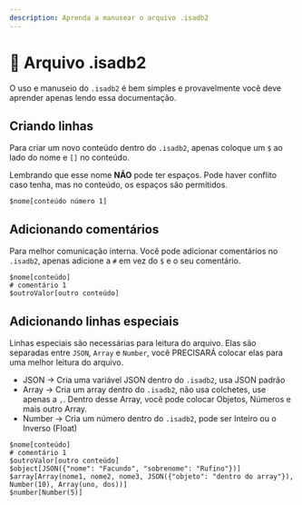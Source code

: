 ```yaml
---
description: Aprenda a manusear o arquivo .isadb2
---
```


# 🧠 Arquivo .isadb2

O uso e manuseio do `.isadb2` é bem simples e provavelmente você deve aprender apenas lendo essa documentação.

## Criando linhas

Para criar um novo conteúdo dentro do `.isadb2`, apenas coloque um `$` ao lado do nome e `[]` no conteúdo.

Lembrando que esse nome **NÃO** pode ter espaços. Pode haver conflito caso tenha, mas no conteúdo, os espaços são permitidos.

```tsconfig
$nome[conteúdo número 1]
```

## Adicionando comentários

Para melhor comunicação interna. Você pode adicionar comentários no `.isadb2`, apenas adicione a `#` em vez do `$` e o seu comentário.

```tsconfig
$nome[conteúdo]
# comentário 1
$outroValor[outro conteúdo]
```

## Adicionando linhas especiais

Linhas especiais são necessárias para leitura do arquivo. Elas são separadas entre `JSON`, `Array` e `Number`, você PRECISARÁ colocar elas para uma melhor leitura do arquivo.

* JSON -> Cria uma variável JSON dentro do `.isadb2`, usa JSON padrão
* Array -> Cria um array dentro do `.isadb2`, não usa colchetes, use apenas a `,`. Dentro desse Array, você pode colocar Objetos, Números e mais outro Array.
* Number -> Cria um número dentro do `.isadb2`, pode ser Inteiro ou o Inverso (Float)

```tsconfig
$nome[conteúdo]
# comentário 1
$outroValor[outro conteúdo]
$object[JSON({"nome": "Facundo", "sobrenome": "Rufino"})]
$array[Array(nome1, nome2, nome3, JSON({"objeto": "dentro do array"}), Number(10), Array(uno, dos))]
$number[Number(5)]
```
